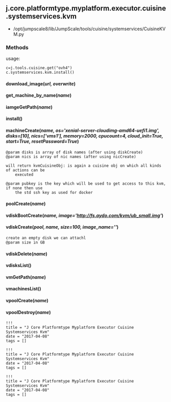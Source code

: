 <!-- toc -->
## j.core.platformtype.myplatform.executor.cuisine.systemservices.kvm

- /opt/jumpscale8/lib/JumpScale/tools/cuisine/systemservices/CuisineKVM.py

### Methods

usage:

```
c=j.tools.cuisine.get("ovh4")
c.systemservices.kvm.install()
```

#### download_image(*url, overwrite*) 

#### get_machine_by_name(*name*) 

#### iamgeGetPath(*name*) 

#### install() 

#### machineCreate(*name, os='xenial-server-cloudimg-amd64-uefi1.img', disks=[10], nics=['vms1'], memory=2000, cpucount=4, cloud_init=True, start=True, resetPassword=True*) 

```
@param disks is array of disk names (after using diskCreate)
@param nics is array of nic names (after using nicCreate)

will return kvmCuisineObj: is again a cuisine obj on which all kinds of actions can be
    executed

@param pubkey is the key which will be used to get access to this kvm, if none then use
    the std ssh key as used for docker

```

#### poolCreate(*name*) 

#### vdiskBootCreate(*name, image='http://fs.aydo.com/kvm/ub_small.img'*) 

#### vdiskCreate(*pool, name, size=100, image_name=''*) 

```
create an empty disk we can attachl
@param size in GB

```

#### vdiskDelete(*name*) 

#### vdisksList() 

#### vmGetPath(*name*) 

#### vmachinesList() 

#### vpoolCreate(*name*) 

#### vpoolDestroy(*name*) 


```
!!!
title = "J Core Platformtype Myplatform Executor Cuisine Systemservices Kvm"
date = "2017-04-08"
tags = []
```

```
!!!
title = "J Core Platformtype Myplatform Executor Cuisine Systemservices Kvm"
date = "2017-04-08"
tags = []
```

```
!!!
title = "J Core Platformtype Myplatform Executor Cuisine Systemservices Kvm"
date = "2017-04-08"
tags = []
```
